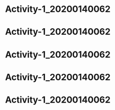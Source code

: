 # Activity-1_20200140062
# Activity-1_20200140062
# Activity-1_20200140062
# Activity-1_20200140062
# Activity-1_20200140062
